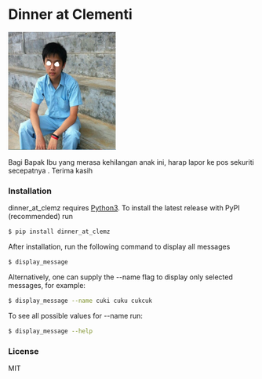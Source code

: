# Dinner at Clementi
<p>
    <img src="https://github.com/chrishendra93/dinner_at_clemz/blob/master/logo/anonymous_mason.png" width="220" height="240" />
</p>
Bagi Bapak Ibu yang merasa kehilangan anak ini, harap lapor ke pos sekuriti secepatnya
.
Terima kasih

### Installation

dinner_at_clemz requires [Python3](https://www.python.org). To install the latest release with PyPI (recommended) run

```sh
$ pip install dinner_at_clemz
```

After installation, run the following command to display all messages

```sh
$ display_message
```

Alternatively, one can supply the --name flag to display only selected messages, for example:

```sh
$ display_message --name cuki cuku cukcuk
```
To see all possible values for --name run:

```sh
$ display_message --help
```
### License
MIT
